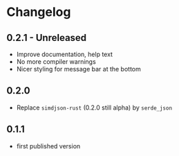 # Changelog

## 0.2.1 - Unreleased
- Improve documentation, help text
- No more compiler warnings
- Nicer styling for message bar at the bottom

## 0.2.0

- Replace `simdjson-rust` (0.2.0 still alpha) by `serde_json`

## 0.1.1

- first published version

